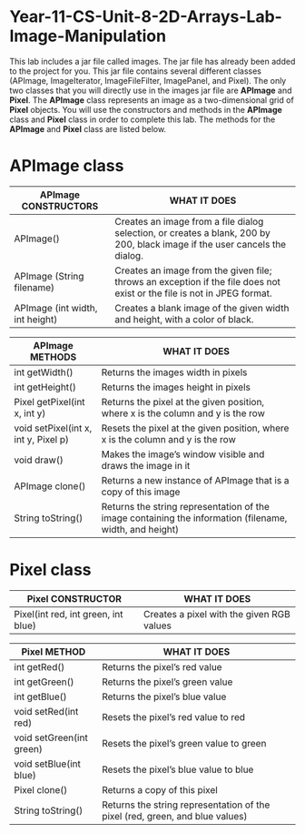 # Year-11-CS-Unit-8-2D-Arrays-Lab-Image-Manipulation

This lab includes a jar file called images. The jar file has already been added to the project for you. This jar file contains several different classes (APImage, ImageIterator, ImageFileFilter, ImagePanel, and Pixel). The only two classes that you will directly use in the images jar file are <b>APImage</b> and <b>Pixel</b>. The <b>APImage</b> class represents an image as a two-dimensional grid of <b>Pixel</b> objects. You will use the constructors and methods in the <b>APImage</b> class and <b>Pixel</b> class in order to complete this lab. The methods for the <b>APImage</b> and <b>Pixel</b> class are listed below.

# APImage class

| <b>APImage CONSTRUCTORS</b> | <b>WHAT IT DOES</b> |
| -------------------- | ------------ |
| APImage()            | Creates an image from a file dialog selection, or creates a blank, 200 by 200, black image if the user cancels the dialog. |
| APImage (String filename) | Creates an image from the given file; throws an exception if the file does not exist or the file is not in JPEG format. |
| APImage (int width, int height) | Creates a blank image of the given width and height, with a color of black. |

| <b>APImage METHODS</b> | <b>WHAT IT DOES</b> |
| ---------------------- | ------------------- |
| int getWidth() | Returns the images width in pixels |
| int getHeight() | Returns the images height in pixels |
| Pixel getPixel(int x, int y) | Returns the pixel at the given position, where x is the column and y is the row |
| void setPixel(int x, int y, Pixel p) | Resets the pixel at the given position, where x is the column and y is the row |
| void draw() | Makes the image’s window visible and draws the image in it |
| APImage clone() | Returns a new instance of APImage that is a copy of this image |
| String toString() | Returns the string representation of the image containing the information (filename, width, and height) |

# Pixel class

| Pixel CONSTRUCTOR | WHAT IT DOES |
| ----------------- | ------------ |
| Pixel(int red, int green, int blue) | Creates a pixel with the given RGB values |

| Pixel METHOD | WHAT IT DOES |
| ------------ | ------------ |
| int getRed() | Returns the pixel’s red value |
| int getGreen() | Returns the pixel’s green value |
| int getBlue() | Returns the pixel’s blue value |
| void setRed(int red) | Resets the pixel’s red value to red |
| void setGreen(int green) | Resets the pixel’s green value to green |
| void setBlue(int blue) | Resets the pixel’s blue value to blue |
| Pixel clone() | Returns a copy of this pixel |
| String toString() | Returns the string representation of the pixel (red, green, and blue values) |






